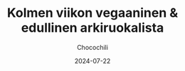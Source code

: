 ---
title: "Kolmen viikon vegaaninen & edullinen arkiruokalista"
image: "https://vegaanibotti.lauravuo.me/2024/07/2024-07-22_small.png"
date: 2024-07-22
receipt_url: "https://chocochili.net/2022/11/kolmen-viikon-vegaaninen-edullinen-arkiruokalista/"
author: "Chocochili"
---